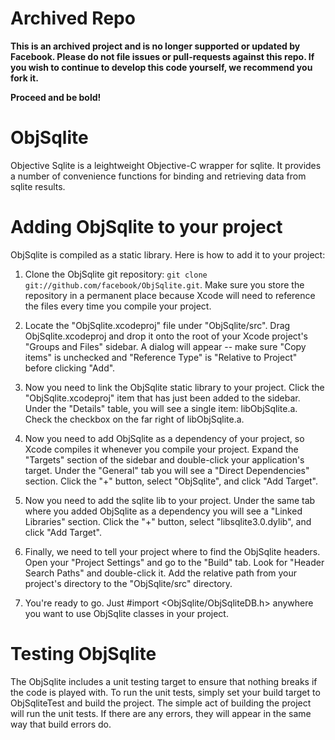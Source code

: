 Archived Repo
=============

**This is an archived project and is no longer supported or updated by Facebook. Please do not file issues or pull-requests against this repo. If you wish to continue to develop this code yourself, we recommend you fork it.**

**Proceed and be bold!**

ObjSqlite
=========

Objective Sqlite is a leightweight Objective-C wrapper for sqlite. It provides a number of
convenience functions for binding and retrieving data from sqlite results.

Adding ObjSqlite to your project
================================

ObjSqlite is compiled as a static library.  Here is how to add it to your project:

1. Clone the ObjSqlite git repository: `git clone git://github.com/facebook/ObjSqlite.git`.  Make
   sure you store the repository in a permanent place because Xcode will need to reference the
   files every time you compile your project.

2. Locate the "ObjSqlite.xcodeproj" file under "ObjSqlite/src".  Drag ObjSqlite.xcodeproj and drop
   it onto the root of your Xcode project's "Groups and Files"  sidebar.  A dialog will appear --
   make sure "Copy items" is unchecked and "Reference Type" is "Relative to Project" before
   clicking "Add".

3. Now you need to link the ObjSqlite static library to your project.  Click the
   "ObjSqlite.xcodeproj" item that has just been added to the sidebar.  Under the "Details" table,
   you will see a single item: libObjSqlite.a.  Check the checkbox on the far right of
   libObjSqlite.a.

4. Now you need to add ObjSqlite as a dependency of your project, so Xcode compiles it whenever
   you compile your project.  Expand the "Targets" section of the sidebar and double-click your
   application's target.  Under the "General" tab you will see a "Direct Dependencies" section. 
   Click the "+" button, select "ObjSqlite", and click "Add Target".

5. Now you need to add the sqlite lib to your project.  Under the same tab where you added
   ObjSqlite as a dependency you will see a "Linked Libraries" section. Click the "+" button,
   select "libsqlite3.0.dylib", and click "Add Target".

6. Finally, we need to tell your project where to find the ObjSqlite headers.  Open your
   "Project Settings" and go to the "Build" tab. Look for "Header Search Paths" and double-click
   it.  Add the relative path from your project's directory to the "ObjSqlite/src" directory.

7. You're ready to go.  Just #import <ObjSqlite/ObjSqliteDB.h> anywhere you want to use ObjSqlite
   classes in your project.

Testing ObjSqlite
=================

The ObjSqlite includes a unit testing target to ensure that nothing breaks if the code is played
with. To run the unit tests, simply set your build target to ObjSqliteTest and build the project.
The simple act of building the project will run the unit tests. If there are any errors, they
will appear in the same way that build errors do.

